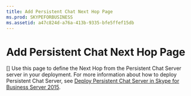 ```yaml
---
title: Add Persistent Chat Next Hop Page
ms.prod: SKYPEFORBUSINESS
ms.assetid: a47c824d-a76a-413b-9335-bfe5ffef15db
---
```



# Add Persistent Chat Next Hop Page
[]
Use this page to define the Next Hop from the Persistent Chat Server server in your deployment. For more information about how to deploy Persistent Chat Server, see  [Deploy Persistent Chat Server in Skype for Business Server 2015](deploy-persistent-chat-server-in-skype-for-business-server-2015.md). 
  
    
    


